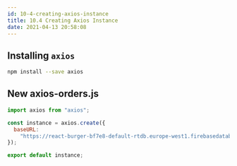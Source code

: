 ```yaml
---
id: 10-4-creating-axios-instance
title: 10.4 Creating Axios Instance
date: 2021-04-13 20:58:08
---
```


## Installing `axios`

```bash npm2yarn
npm install --save axios
```

## New axios-orders.js

```jsx title="axios-orders.js" {}
import axios from "axios";

const instance = axios.create({
  baseURL:
    "https://react-burger-bf7e8-default-rtdb.europe-west1.firebasedatabase.app/",
});

export default instance;
```
